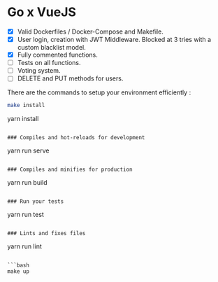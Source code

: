 # Go x VueJS

- [x] Valid Dockerfiles / Docker-Compose and Makefile.
- [x] User login, creation with JWT Middleware. Blocked at 3 tries with a custom blacklist model.
- [x] Fully commented functions.
- [ ] Tests on all functions.
- [ ] Voting system.
- [ ] DELETE and PUT methods for users.

There are the commands to setup your environment efficiently :

```bash
make install
```
yarn install
```

### Compiles and hot-reloads for development
```
yarn run serve
```

### Compiles and minifies for production
```
yarn run build
```

### Run your tests
```
yarn run test
```

### Lints and fixes files
```
yarn run lint
```

```bash
make up
```
